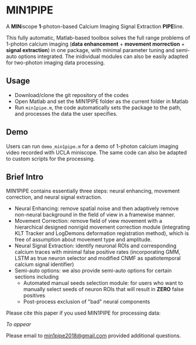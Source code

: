 # MIN1PIPE
A **MIN**iscope **1**-photon-based Calcium Imaging Signal Extraction **PIPE**line. 

This fully automatic, Matlab-based toolbox solves the full range problems of 1-photon calcium imaging (**data enhancement** + **movement morrection** + **signal extraction**) in one package, with minimal parameter tuning and semi-auto options integrated. The inidividual modules can also be easily adapted for two-photon imaging data processing.

## Usage
- Download/clone the git repository of the codes
- Open Matlab and set the MIN1PIPE folder as the current folder in Matlab
- Run `min1pipe.m`, the code automatically sets the package to the path, and processes the data the user specifies.

## Demo
Users can run `demo_min1pipe.m` for a demo of 1-photon calcium imaging video recorded with UCLA miniscope. The same code can also be adapted to custom scripts for the processing.

## Brief Intro
MIN1PIPE contains essentially three steps: neural enhancing, movement correction, and neural signal extraction.
- Neural Enhancing: remove spatial noise and then adaptively remove non-neural background in the field of view in a framewise manner.
- Movement Correction: remove field of view movement with a hierarchical designed nonrigid movement correction module (integrating KLT Tracker and LogDemons deformation registration method), which is free of assumption about movement type and amplitude.
- Neural Signal Extraction: identify neuronal ROIs and corresponding calcium traces with minimal false positive rates (incorporating GMM, LSTM as true neuron selector and modified CNMF as spatiotemporal calcium signal identifier)
- Semi-auto options: we also provide semi-auto options for certain sections including
  - Automated manual seeds selection module: for users who want to manually select seeds of neuron ROIs that will result in **ZERO** false positives
  - Post-process exclusion of "bad" neural components
  
Please cite this paper if you used MIN1PIPE for processing data:

*To appear*

Please email to min1pipe2018@gmail.com provided additional questions.
